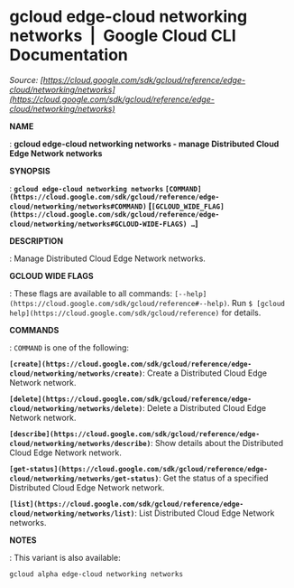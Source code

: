 # gcloud edge-cloud networking networks  |  Google Cloud CLI Documentation

*Source: [https://cloud.google.com/sdk/gcloud/reference/edge-cloud/networking/networks](https://cloud.google.com/sdk/gcloud/reference/edge-cloud/networking/networks)*

**NAME**

: **gcloud edge-cloud networking networks - manage Distributed Cloud Edge Network networks**

**SYNOPSIS**

: **`gcloud edge-cloud networking networks` `[COMMAND](https://cloud.google.com/sdk/gcloud/reference/edge-cloud/networking/networks#COMMAND)` [`[GCLOUD_WIDE_FLAG](https://cloud.google.com/sdk/gcloud/reference/edge-cloud/networking/networks#GCLOUD-WIDE-FLAGS) …`]**

**DESCRIPTION**

: Manage Distributed Cloud Edge Network networks.

**GCLOUD WIDE FLAGS**

: These flags are available to all commands: `[--help](https://cloud.google.com/sdk/gcloud/reference#--help)`.
Run `$ [gcloud help](https://cloud.google.com/sdk/gcloud/reference)` for details.

**COMMANDS**

: ``COMMAND`` is one of the following:

**`[create](https://cloud.google.com/sdk/gcloud/reference/edge-cloud/networking/networks/create)`**:
Create a Distributed Cloud Edge Network network.

**`[delete](https://cloud.google.com/sdk/gcloud/reference/edge-cloud/networking/networks/delete)`**:
Delete a Distributed Cloud Edge Network network.

**`[describe](https://cloud.google.com/sdk/gcloud/reference/edge-cloud/networking/networks/describe)`**:
Show details about the Distributed Cloud Edge Network network.

**`[get-status](https://cloud.google.com/sdk/gcloud/reference/edge-cloud/networking/networks/get-status)`**:
Get the status of a specified Distributed Cloud Edge Network network.

**`[list](https://cloud.google.com/sdk/gcloud/reference/edge-cloud/networking/networks/list)`**:
List Distributed Cloud Edge Network networks.

**NOTES**

: This variant is also available:

```
gcloud alpha edge-cloud networking networks
```